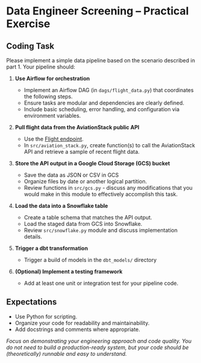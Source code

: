 # Data Engineer Screening – Practical Exercise

## Coding Task

Please implement a simple data pipeline based on the scenario described in part 1. Your pipeline should:

1. **Use Airflow for orchestration**
    - Implement an Airflow DAG (in `dags/flight_data.py`) that coordinates the following steps.
    - Ensure tasks are modular and dependencies are clearly defined.
    - Include basic scheduling, error handling, and configuration via environment variables.

2. **Pull flight data from the AviationStack public API**
    - Use the [Flight endpoint](https://aviationstack.com/documentation).
    - In `src/aviation_stack.py`, create function(s) to call the AviationStack API and retrieve a sample of recent flight data.

3. **Store the API output in a Google Cloud Storage (GCS) bucket**
    - Save the data as JSON or CSV in GCS
    - Organize files by date or another logical partition.
    - Review functions in `src/gcs.py` - discuss any modifications that you would make in this module to effectively accomplish this task.

4. **Load the data into a Snowflake table**
    - Create a table schema that matches the API output.
    - Load the staged data from GCS into Snowflake.
    - Review `src/snowflake.py` module and discuss implementation details.

5. **Trigger a dbt transformation**
    - Trigger a build of models in the `dbt_models/` directory


6. **(Optional) Implement a testing framework**
    - Add at least one unit or integration test for your pipeline code.

## Expectations

- Use Python for scripting.
- Organize your code for readability and maintainability.
- Add docstrings and comments where appropriate.



*Focus on demonstrating your engineering approach and code quality. You do not need to build a production-ready system, but your code should be (theoretically) runnable and easy to understand.*
